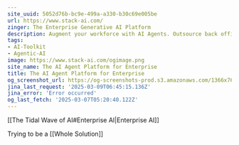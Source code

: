 ```yaml
---
site_uuid: 5052d76b-bc9e-499a-a330-b30c69e005be
url: https://www.stack-ai.com/
zinger: The Enterprise Generative AI Platform
description: Augment your workforce with AI Agents. Outsource back office processes to LLMs. Make your organization smarter.
tags:
- AI-Toolkit
- Agentic-AI
image: https://www.stack-ai.com/ogimage.png
site_name: The AI Agent Platform for Enterprise
title: The AI Agent Platform for Enterprise
og_screenshot_url: https://og-screenshots-prod.s3.amazonaws.com/1366x768/80/false/7430c446d5000645cf0fa90718d253f89c180d5b70d4f70216b7e5e1da33b1df.jpeg
jina_last_request: '2025-03-09T06:45:15.136Z'
jina_error: 'Error occurred'
og_last_fetch: '2025-03-07T05:20:40.122Z'
---
```

[[The Tidal Wave of AI#Enterprise AI|Enterprise AI]]

Trying to be a [[Whole Solution]]

